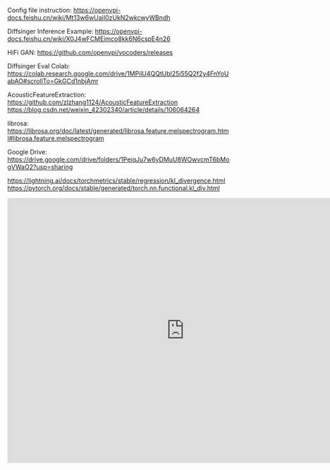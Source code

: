 Config file instruction: https://openvpi-docs.feishu.cn/wiki/Mt13w6wUaiI0zUkN2wkcwyWBndh

Diffsinger Inference Example: https://openvpi-docs.feishu.cn/wiki/X0J4wFCMEimco8kk6N6cspE4n26

HiFi GAN: https://github.com/openvpi/vocoders/releases

Diffsinger Eval Colab:
https://colab.research.google.com/drive/1MPilU4QQtUbl25i55Q2f2y4FnYoUabAO#scrollTo=GkGCd1nbjAmr

AcousticFeatureExtraction:
https://github.com/zlzhang1124/AcousticFeatureExtraction
https://blog.csdn.net/weixin_42302340/article/details/106064264

librosa:
https://librosa.org/doc/latest/generated/librosa.feature.melspectrogram.html#librosa.feature.melspectrogram

Google Drive:
https://drive.google.com/drive/folders/1PeiqJu7w6yDMuU8WOwvcmT6bMogVWaO2?usp=sharing

https://lightning.ai/docs/torchmetrics/stable/regression/kl_divergence.html
https://pytorch.org/docs/stable/generated/torch.nn.functional.kl_div.html


<iframe style="border: 1px solid rgba(0, 0, 0, 0.1);" width="800" height="600" src="https://www.comet.com/rayxsong/diffsinger/reports/diffsinger-milestone-report?shareable=nRLXlLxpteU0YW8wiFoLlrzSx">